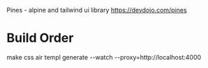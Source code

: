 
Pines - alpine and tailwind ui library
https://devdojo.com/pines


# Build Order
make css
air
templ generate --watch --proxy=http://localhost:4000
